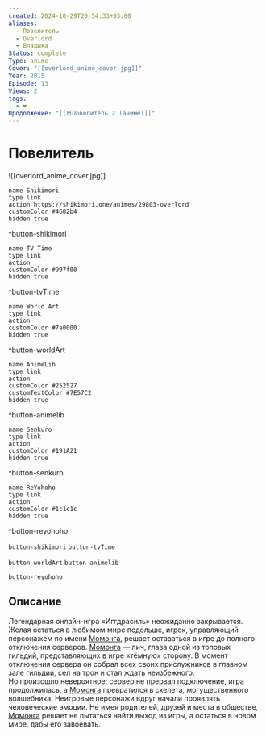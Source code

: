 ```yaml
---
created: 2024-10-29T20:54:33+03:00
aliases:
  - Повелитель
  - Overlord
  - Владыка
Status: complete
Type: anime
Cover: "[[overlord_anime_cover.jpg]]"
Year: 2015
Episode: 13
Views: 2
tags:
  - ❤
Продолжение: "[[⛩️Повелитель 2 (аниме)]]"
---
```


# Повелитель

![[overlord_anime_cover.jpg]]

```button
name Shikimori
type link
action https://shikimori.one/animes/29803-overlord
customColor #4682b4
hidden true
```
^button-shikimori

```button
name TV Time
type link
action 
customColor #997f00
hidden true
```
^button-tvTime

```button
name World Art
type link
action 
customColor #7a0000
hidden true
```
^button-worldArt

```button
name AnimeLib
type link
action 
customColor #252527
customTextColor #7E57C2
hidden true
```
^button-animelib

```button
name Senkuro
type link
action 
customColor #191A21
hidden true
```
^button-senkuro

```button
name ReYohoho
type link
action 
customColor #1c1c1c
hidden true
```
^button-reyohoho



`button-shikimori` `button-tvTime`

`button-worldArt` `button-animelib`

`button-reyohoho`

## Описание

Легендарная онлайн-игра «Иггдрасиль» неожиданно закрывается. Желая остаться в любимом мире подольше, игрок, управляющий персонажем по имени [Момонга](https://shikimori.one/characters/116281-momonga), решает оставаться в игре до полного отключения серверов. [Момонга](https://shikimori.one/characters/116281-momonga) — лич, глава одной из топовых гильдий, представляющих в игре «тёмную» сторону. В момент отключения сервера он собрал всех своих прислужников в главном зале гильдии, сел на трон и стал ждать неизбежного.  
Но произошло невероятное: сервер не прервал подключение, игра продолжилась, а [Момонга](https://shikimori.one/characters/116281-momonga) превратился в скелета, могущественного волшебника. Неигровые персонажи вдруг начали проявлять человеческие эмоции. Не имея родителей, друзей и места в обществе, [Момонга](https://shikimori.one/characters/116281-momonga) решает не пытаться найти выход из игры, а остаться в новом мире, дабы его завоевать.
